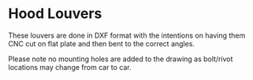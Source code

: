 # Hood Louvers

These louvers are done in DXF format with the intentions on having them CNC cut on flat plate and then bent to the correct angles.

Please note no mounting holes are added to the drawing as bolt/rivot locations may change from car to car.